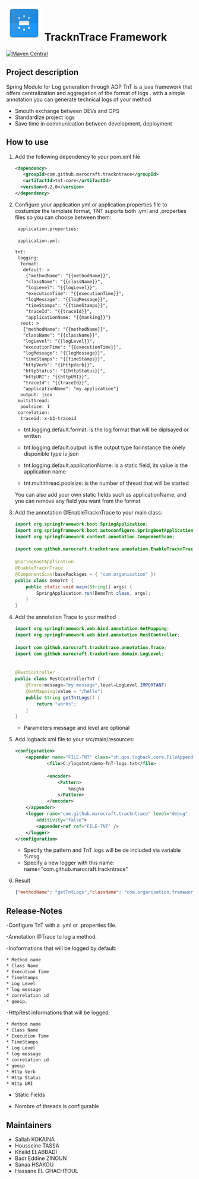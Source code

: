 # <img src="src/docs/images/trackntrace.png" width="96" height="96"> TracknTrace Framework

[![Maven Central](https://img.shields.io/maven-central/v/com.github.marocraft.trackntrace/tnt-core.svg?label=Maven%20Central)](https://search.maven.org/search?q=g:%22com.github.marocraft.trackntrace%22%20AND%20a:%22tnt-core%22)

## Project description

Spring Module for Log generation through AOP
TnT is a java framework that offers centralization and aggregation of the format of logs . with a simple annotation you can generate technical logs of your method

- Smouth exchange between DEVs and OPS
- Standardize project logs
- Save time in communication between development, deployment
  
## How to use

1. Add the following dependency to your pom.xml file

    ``` xml
    <dependency>
       <groupId>com.github.marocraft.trackntrace</groupId>
       <artifactId>tnt-core</artifactId>
      <version>0.2.0</version>
    </dependency>
    ```

2. Configure your application.yml or application.properties file to costumize the template format, TNT suports both .yml and .properties files so you can choose between them:

        application.properties:

        application.yml:

    ```YML
    tnt:
     logging:
      format:
       default: >
        {"methodName": "{{methodName}}",
        "className": "{{className}}",
        "logLevel": "{{logLevel}}",
        "executionTime": "{{executionTime}}",
        "logMessage": "{{logMessage}}",
        "timeStamps": "{{timeStamps}}",
        "traceId": "{{traceId}}",
        "applicationName: "{{manking}}"}
      rest: >
       {"methodName": "{{methodName}}",
       "className": "{{className}}",
       "logLevel": "{{logLevel}}",
       "executionTime": "{{executionTime}}",
       "logMessage": "{{logMessage}}",
       "timeStamps": "{{timeStamps}}",
       "httpVerb": "{{httpVerb}}",
       "httpStatus": "{{httpStatus}}",
       "httpURI": "{{httpURI}}",
       "traceId": "{{traceId}}",
       "applicationName": "my application"}
      output: json
     multithread:
      poolsize: 1
     correlation:
      traceid: x-b3-traceid
    ```

    - tnt.logging.default.format: is the log format that will be diplsayed or written

    - tnt.logging.default.output: is the output type forinstance the onely disponible type is json

    - tnt.logging.default.applicationName: is a static field, its value is the application name

    - tnt.multithread.poolsize: is the number of thread that will be started

    You can also add your own static fields such as applicationName, and yne can remove any field you want from the format


3. Add the annotation @EnableTracknTrace to your main class:

    ``` java
    import org.springframework.boot.SpringApplication;
    import org.springframework.boot.autoconfigure.SpringBootApplication;
    import org.springframework.context.annotation.ComponentScan;

    import com.github.marocraft.trackntrace.annotation.EnableTracknTrace;

    @SpringBootApplication
    @EnableTracknTrace
    @ComponentScan(basePackages = { "com.organisation" })
    public class DemoTnt {
        public static void main(String[] args) {
            SpringApplication.run(DemoTnt.class, args);
        }
    }
    ```

4. Add the annotation Trace to your method

    ``` java
    import org.springframework.web.bind.annotation.GetMapping;
    import org.springframework.web.bind.annotation.RestController;

    import com.github.marocraft.trackntrace.annotation.Trace;
    import com.github.marocraft.trackntrace.domain.LogLevel;


    @RestController
    public class RestControllerTnT {
        @Trace(message="my message",level=LogLevel.IMPORTANT)
        @GetMapping(value = "/hello")
        public String getTntLogs() {
            return "works";
        }
    }
    ```

     - Parameters message and level are optional

5. Add logback.xml file to your src/main/resources:

    ``` xml
    <configuration>
        <appender name="FILE-TNT" class="ch.qos.logback.core.FileAppender">
                <file>C:/logstnt/demo-TnT-logs.txt</file>

                <encoder>
                    <Pattern>
                        %msg%n
                    </Pattern>
                </encoder>
        </appender>
        <logger name="com.github.marocraft.trackntrace" level="debug"
            additivity="false">
            <appender-ref ref="FILE-TNT" />
        </logger>
    </configuration>

    ```

    - Specify the pattern and TnT logs will be de included via variable %msg
    - Specify a new logger with this name: name="com.github.marocraft.trackntrace"

6. Result

    ``` json
    {"methodName": "getTntLogs","className": "com.organisation.framework.demotnt.RestControllerTnT","logLevel": "IMPORTANT","executionTime": "4","logMessage": "","traceId": "d769eada-8f61-496f-be3e-d623790dca59","spanId": "31d79f00-9ba8-4de8-9cad-ff84dfbf230d"}
    ```
## Release-Notes

 -Configure TnT with a .yml or .properties file.

 -Annotation @Trace to log a method.
 
 -Inoformations that will be logged by default:

	* Method name
	* Class Name
	* Execution Time
	* TimeStamps
	* Log Level
	* log message
	* correlation id
	* geoip.
	
 -HttpRest informations that will be logged:

	* Method name
	* Class Name
	* Execution Time
	* TimeStamps
	* Log Level
	* log message
	* correlation id
	* geoip
	* Http Verb
	* Http Status
	* Http URI


 - Static Fields
 
 - Nombre of threads is configurable

## Maintainers

- Sallah KOKAINA
- Housseine TASSA
- Khalid ELABBADI
- Badr Eddine ZINOUN
- Sanaa HSAKOU
- Hassane EL GHACHTOUL
